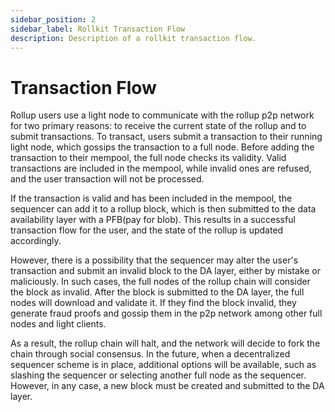 ```yaml
---
sidebar_position: 2
sidebar_label: Rollkit Transaction Flow
description: Description of a rollkit transaction flow.
---
```


# Transaction Flow
Rollup users use a light node to communicate with the rollup p2p network for two primary reasons: to receive the current state of the rollup and to submit transactions. To transact, users submit a transaction to their running light node, which gossips the transaction to a full node. Before adding the transaction to their mempool, the full node checks its validity. Valid transactions are included in the mempool, while invalid ones are refused, and the user transaction will not be processed.

If the transaction is valid and has been included in the mempool, the sequencer can add it to a rollup block, which is then submitted to the data availability layer with a PFB(pay for blob). This results in a successful transaction flow for the user, and the state of the rollup is updated accordingly.

However, there is a possibility that the sequencer may alter the user's transaction and submit an invalid block to the DA layer, either by mistake or maliciously. In such cases, the full nodes of the rollup chain will consider the block as invalid. After the block is submitted to the DA layer, the full nodes will download and validate it. If they find the block invalid, they generate fraud proofs and gossip them in the p2p network among other full nodes and light clients.

As a result, the rollup chain will halt, and the network will decide to fork the chain through social consensus. In the future, when a decentralized sequencer scheme is in place, additional options will be available, such as slashing the sequencer or selecting another full node as the sequencer. However, in any case, a new block must be created and submitted to the DA layer.
